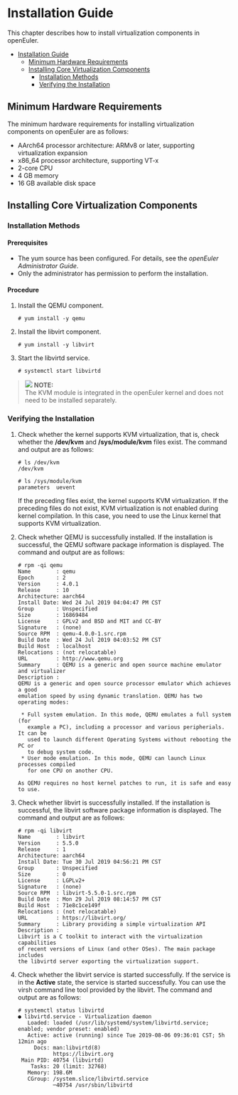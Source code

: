 # Installation Guide

This chapter describes how to install virtualization components in openEuler.

- [Installation Guide](#installation-guide)
    - [Minimum Hardware Requirements](#minimum-hardware-requirements)
    - [Installing Core Virtualization Components](#installing-core-virtualization-components)
        - [Installation Methods](#installation-methods)
        - [Verifying the Installation](#verifying-the-installation)


## Minimum Hardware Requirements

The minimum hardware requirements for installing virtualization components on openEuler are as follows:

-   AArch64 processor architecture: ARMv8 or later, supporting virtualization expansion
-   x86\_64 processor architecture, supporting VT-x
-   2-core CPU
-   4 GB memory
-   16 GB available disk space

## Installing Core Virtualization Components

### Installation Methods

#### Prerequisites

-   The yum source has been configured. For details, see the _openEuler Administrator Guide_.
-   Only the administrator has permission to perform the installation.

#### Procedure

1.  Install the QEMU component.

    ```
    # yum install -y qemu
    ```

2.  Install the libvirt component.

    ```
    # yum install -y libvirt
    ```

3.  Start the libvirtd service.

    ```
    # systemctl start libvirtd
    ```


>![](./public_sys-resources/icon-note.gif) **NOTE:**   
>The KVM module is integrated in the openEuler kernel and does not need to be installed separately.  

### Verifying the Installation

1.  Check whether the kernel supports KVM virtualization, that is, check whether the  **/dev/kvm**  and  **/sys/module/kvm**  files exist. The command and output are as follows:

    ```
    # ls /dev/kvm
    /dev/kvm
    ```

    ```
    # ls /sys/module/kvm
    parameters  uevent
    ```

    If the preceding files exist, the kernel supports KVM virtualization. If the preceding files do not exist, KVM virtualization is not enabled during kernel compilation. In this case, you need to use the Linux kernel that supports KVM virtualization.

2.  Check whether QEMU is successfully installed. If the installation is successful, the QEMU software package information is displayed. The command and output are as follows:

    ```
    # rpm -qi qemu
    Name        : qemu
    Epoch       : 2
    Version     : 4.0.1
    Release     : 10
    Architecture: aarch64
    Install Date: Wed 24 Jul 2019 04:04:47 PM CST
    Group       : Unspecified
    Size        : 16869484
    License     : GPLv2 and BSD and MIT and CC-BY
    Signature   : (none)
    Source RPM  : qemu-4.0.0-1.src.rpm
    Build Date  : Wed 24 Jul 2019 04:03:52 PM CST
    Build Host  : localhost
    Relocations : (not relocatable)
    URL         : http://www.qemu.org
    Summary     : QEMU is a generic and open source machine emulator and virtualizer
    Description :
    QEMU is a generic and open source processor emulator which achieves a good
    emulation speed by using dynamic translation. QEMU has two operating modes:
    
     * Full system emulation. In this mode, QEMU emulates a full system (for
       example a PC), including a processor and various peripherials. It can be
       used to launch different Operating Systems without rebooting the PC or
       to debug system code.
     * User mode emulation. In this mode, QEMU can launch Linux processes compiled
       for one CPU on another CPU.
    
    As QEMU requires no host kernel patches to run, it is safe and easy to use.
    ```

3.  Check whether libvirt is successfully installed. If the installation is successful, the libvirt software package information is displayed. The command and output are as follows:

    ```
    # rpm -qi libvirt
    Name        : libvirt
    Version     : 5.5.0
    Release     : 1
    Architecture: aarch64
    Install Date: Tue 30 Jul 2019 04:56:21 PM CST
    Group       : Unspecified
    Size        : 0
    License     : LGPLv2+
    Signature   : (none)
    Source RPM  : libvirt-5.5.0-1.src.rpm
    Build Date  : Mon 29 Jul 2019 08:14:57 PM CST
    Build Host  : 71e8c1ce149f
    Relocations : (not relocatable)
    URL         : https://libvirt.org/
    Summary     : Library providing a simple virtualization API
    Description :
    Libvirt is a C toolkit to interact with the virtualization capabilities
    of recent versions of Linux (and other OSes). The main package includes
    the libvirtd server exporting the virtualization support.
    ```

4.  Check whether the libvirt service is started successfully. If the service is in the  **Active**  state, the service is started successfully. You can use the virsh command line tool provided by the libvirt. The command and output are as follows:

    ```
    # systemctl status libvirtd
    ● libvirtd.service - Virtualization daemon
       Loaded: loaded (/usr/lib/systemd/system/libvirtd.service; enabled; vendor preset: enabled)
       Active: active (running) since Tue 2019-08-06 09:36:01 CST; 5h 12min ago
         Docs: man:libvirtd(8)
               https://libvirt.org
     Main PID: 40754 (libvirtd)
        Tasks: 20 (limit: 32768)
       Memory: 198.6M
       CGroup: /system.slice/libvirtd.service
               ─40754 /usr/sbin/libvirtd
    
    ```


